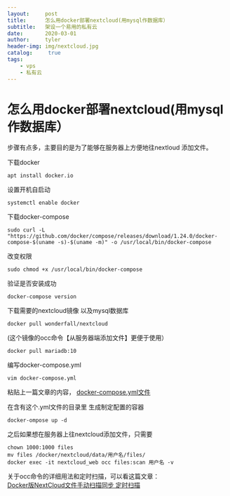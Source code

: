 ```yaml
---
layout:     post
title:      怎么用docker部署nextcloud(用mysql作数据库）
subtitle:   架设一个易用的私有云
date:       2020-03-01
author:     tyler
header-img: img/nextcloud.jpg
catalog: 	 true
tags:
    - vps
    - 私有云
---
```

# 怎么用docker部署nextcloud(用mysql作数据库）

  步骤有点多，主要目的是为了能够在服务器上方便地往nextloud 添加文件。
 
下载docker 
	
	apt install docker.io

设置开机自启动
	
	systemctl enable docker

下载docker-compose  

    sudo curl -L "https://github.com/docker/compose/releases/download/1.24.0/docker-compose-$(uname -s)-$(uname -m)" -o /usr/local/bin/docker-compose     


改变权限

    sudo chmod +x /usr/local/bin/docker-compose

验证是否安装成功

	docker-compose version

下载需要的nextcloud镜像 以及mysql数据库
	
	docker pull wonderfall/nextcloud

(这个镜像的occ命令【从服务器端添加文件】更便于使用）

	docker pull mariadb:10

编写docker-compose.yml	

	vim docker-compose.yml

粘贴上一篇文章的内容，
[docker-compose.yml文件](https://xuyingying0.github.io/2020/03/01/nextcloud%E7%9A%84yml%E6%96%87%E4%BB%B6/)

在含有这个.yml文件的目录里 生成制定配置的容器
	
	docker-ompose up -d 

之后如果想在服务器上往nextcloud添加文件，只需要

	chown 1000:1000 files
	mv files /docker/nextcloud/data/用户名/files/
	docker exec -it nextcloud_web occ files:scan 用户名 -v


关于occ命令的详细用法和定时扫描，可以看这篇文章：  
[Docker版NextCloud文件手动扫描同步 定时扫描](https://blog.csdn.net/u010457406/article/details/84335143)


    

   

